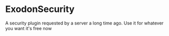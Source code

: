 # ExodonSecurity
A security plugin requested by a server a long time ago.
Use it for whatever you want it's free now

